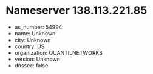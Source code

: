 # Nameserver 138.113.221.85

* as_number: 54994
* name: Unknown
* city: Unknown
* country: US
* organization: QUANTILNETWORKS
* version: Unknown
* dnssec: false
